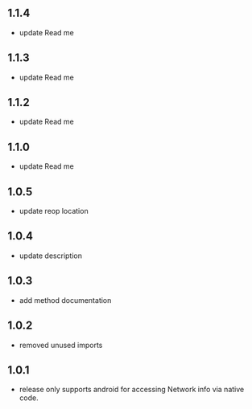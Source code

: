 ## 1.1.4

* update Read me
## 1.1.3

* update Read me
## 1.1.2

* update Read me
## 1.1.0

* update Read me

## 1.0.5

* update reop location

## 1.0.4

* update description
## 1.0.3

* add method documentation

## 1.0.2

* removed unused imports


## 1.0.1

* release only supports android for accessing Network info via native code.
